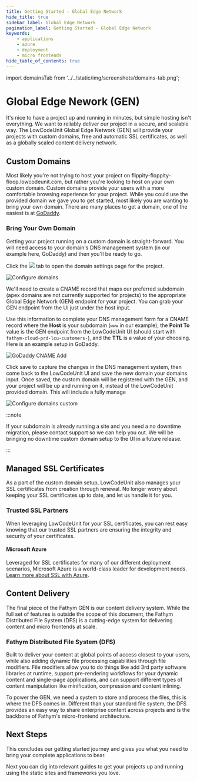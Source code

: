 ```yaml
---
title: Getting Started - Global Edge Network
hide_title: true
sidebar_label: Global Edge Network
pagination_label: Getting Started - Global Edge Network
keywords:
    - applications
    - azure
    - deployment
    - micro frontends
hide_table_of_contents: true
---
```


import domainsTab from '../../static/img/screenshots/domains-tab.png';

# Global Edge Nework (GEN)

It's nice to have a project up and running in minutes, but simple hosting isn't everything.  We want to reliably deliver our project in a secure, and scalable way.  The LowCodeUnit Global Edge Network (GEN) will provide your projects with custom domains, free and automatic SSL certificates, as well as a globally scaled content delivery network.

## Custom Domains

Most likely you're not trying to host your project on flippity-floppity-floop.lowcodeunit.com, but rather you're looking to host on your own custom domain.  Custom domains provide your users with a more comfortable browsing experience for your project.  While you could use the provided domain we gave you to get started, most likely you are wanting to bring your own domain.  There are many places to get a domain, one of the easiest is at [GoDaddy](https://www.godaddy.com).

### Bring Your Own Domain

Getting your project running on a custom domain is straight-forward.  You will need access to your domain's DNS management system (in our example here, GoDaddy) and then you'll be ready to go.

Click the <img src={domainsTab} class="text-image" /> tab to open the domain settings page for the project.

![Configure domains](/img/screenshots/domains-configuration.png)

We'll need to create a CNAME record that maps our preferred subdomain (apex domains are not currently supported for projects) to the appropriate Global Edge Network (GEN) endpoint for your project.  You can grab your GEN endpoint from the UI just under the host input.

Use this information to complete your DNS management form for a CNAME record where the **Host** is your subdomain (`www` in our example), the **Point To** value is the GEN endpoint from the LowCodeUnit UI (should start with `fathym-cloud-prd-lcu-customers-`), and the **TTL** is a value of your choosing.  Here is an example setup in GoDaddy.

![GoDaddy CNAME Add](/img/screenshots/godaddy-cname-add.png)

Click save to capture the changes in the DNS management system, then come back to the LowCodeUnit UI and save the new domain your domains input.  Once saved, the custom domain will be registered with the GEN, and your project will be up and running on it, instead of the LowCodeUnit provided domain.  This will include a fully manage

![Configure domains custom](/img/screenshots/domains-configuration-custom.png)

:::note

If your subdomain is already running a site and you need a no downtime migration, please contact support so we can help you out.  We will be bringing no downtime custom domain setup to the UI in a future release.  

:::

<!-- ### Purchase Domains

Purchase domains with GoDaddy

### Managed Domains 

Connect with our provided DNS servers, and let fathym's DNS VirtDev control your DNS in a streamlined fashion-->

## Managed SSL Certificates

As a part of the custom domain setup, LowCodeUnit also manages your SSL certificates from creation through renewal.  No longer worry about keeping your SSL certificates up to date, and let us handle it for you.

### Trusted SSL Partners

When leveraging LowCodeUnit for your SSL certificates, you can rest easy knowing that our trusted SSL partners are ensuring the integrity and security of your certificates.

#### Microsoft Azure

Leveraged for SSL certificates for many of our different deployment scenarios, Microsoft Azure is a world-class leader for development needs.  [Learn more about SSL with Azure](https://docs.microsoft.com/en-us/azure/app-service/configure-ssl-certificate).

<!-- #### Let's Encrypt -->

## Content Delivery

The final piece of the Fathym GEN is our content delivery system.  While the full set of features is outside the scope of this document, the Fathym Distributed File System (DFS) is a cutting-edge system for delivering content and micro frontends at scale.  

### Fathym Distributed File System (DFS)

Built to deliver your content at global points of access closest to your users, while also adding dynamic file processing capabilities through file modifiers.  File modifiers allow you to do things like add 3rd party software libraries at runtime, support pre-rendering workflows for your dynamic content and single-page applications, and can support different types of content manipulation like minification, compression and content inlining.

To power the GEN, we need a system to store and process the files, this is where the DFS comes in.  Different than your standard file system, the DFS provides an easy way to share enterprise content across projects and is the backbone of Fathym's micro-frontend architecture.

## Next Steps

This concludes our getting started journey and gives you what you need to bring your complete applications to bear.  

Next you can dig into relevant guides to get your projects up and running using the static sites and frameworks you love.

<!-- 
In this form, you have to bring your own Authentication/Authorization strategies, and the complete application in as a single project.  In our next section, we will dive into LowCodeUnit's Micro-frontend capabilities, and how you can leverage more from the LCU Runtime to accelerate your path to complete projects. -->
